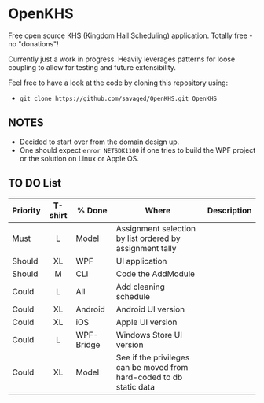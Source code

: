 # OpenKHS

Free open source KHS (Kingdom Hall Scheduling) application. Totally free - no "donations"!

Currently just a work in progress. Heavily leverages patterns for loose coupling to allow for testing and future extensibility.

Feel free to have a look at the code by cloning this repository using:

* `git clone https://github.com/savaged/OpenKHS.git OpenKHS`

## NOTES

* Decided to start over from the domain design up.
* One should expect `error NETSDK1100` if one tries to build the WPF project or the solution on Linux or Apple OS.

## TO DO List

| Priority | T-shirt | % Done | Where | Description |
| --- |:-------:| --- | --- | --- |
| Must | L | Model | Assignment selection by list ordered by assignment tally |
| Should | XL | WPF | UI application |
| Should | M | CLI | Code the AddModule |
| Could | L | All | Add cleaning schedule |
| Could | XL | Android | Android UI version |
| Could | XL | iOS | Apple UI version |
| Could | L | WPF-Bridge | Windows Store UI version |
| Could | XL | Model | See if the privileges can be moved from hard-coded to db static data |

